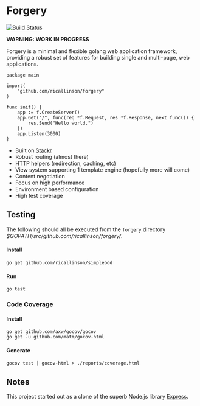 # Forgery

[![Build Status](https://secure.travis-ci.org/ricallinson/forgery.png?branch=master)](http://travis-ci.org/ricallinson/forgery)

__WARNING: WORK IN PROGRESS__

Forgery is a minimal and flexible golang web application framework, providing a robust set of features for building single and multi-page, web applications.

    package main

    import(
        "github.com/ricallinson/forgery"
    )

    func init() {
        app := f.CreateServer()
        app.Get("/", func(req *f.Request, res *f.Response, next func()) {
            res.Send("Hello world.")
        })
        app.Listen(3000)
    }

* Built on [Stackr](https://github.com/ricallinson/stackr)
* Robust routing (almost there)
* HTTP helpers (redirection, caching, etc)
* View system supporting 1 template engine (hopefully more will come)
* Content negotiation
* Focus on high performance
* Environment based configuration
* High test coverage

## Testing

The following should all be executed from the `forgery` directory _$GOPATH/src/github.com/ricallinson/forgery/_.

#### Install

    go get github.com/ricallinson/simplebdd

#### Run

    go test

### Code Coverage

#### Install

    go get github.com/axw/gocov/gocov
    go get -u github.com/matm/gocov-html

#### Generate

    gocov test | gocov-html > ./reports/coverage.html

## Notes

This project started out as a clone of the superb Node.js library [Express](http://expressjs.com/).
